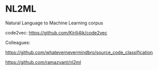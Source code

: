 # NL2ML
Natural Language to Machine Learning corpus

code2vec: https://github.com/Kirili4ik/code2vec

Colleagues:

https://github.com/whatevernevermindbro/source_code_classification

https://github.com/ramazyant/nl2ml
